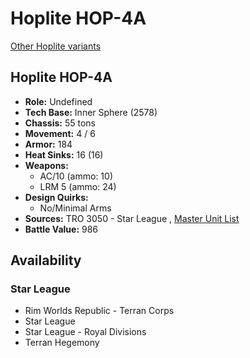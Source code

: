# Hoplite HOP-4A 

[Other Hoplite variants](../hoplite.md) 

## Hoplite HOP-4A 

- **Role:** Undefined 
- **Tech Base:** Inner Sphere (2578) 
- **Chassis:** 55 tons 
- **Movement:** 4 / 6 
- **Armor:** 184 
- **Heat Sinks:** 16 (16) 
- **Weapons:** 
  - AC/10 (ammo: 10) 
  - LRM 5 (ammo: 24) 
- **Design Quirks:** 
  - No/Minimal Arms 
- **Sources:** TRO 3050 - Star League , [Master Unit List](http://masterunitlist.info/Unit/Details/4329) 
- **Battle Value:** 986 

## Availability 

### Star League 

- Rim Worlds Republic - Terran Corps 
- Star League 
- Star League - Royal Divisions 
- Terran Hegemony 

